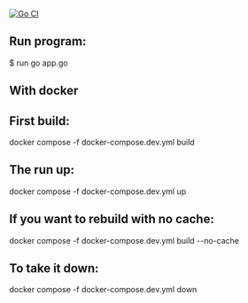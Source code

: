 [![Go CI](https://github.com/DevOops23b/GoSearch/actions/workflows/actions.yml/badge.svg?branch)](https://github.com/DevOops23b/GoSearch/actions/workflows/actions.yml)


## Run program:
$ run go app.go

## With docker
## First build:
  docker compose -f docker-compose.dev.yml build
## The run up:
  docker compose -f docker-compose.dev.yml up

## If you want to rebuild with no cache:
  docker compose -f docker-compose.dev.yml build --no-cache

## To take it down:
  docker compose -f docker-compose.dev.yml down